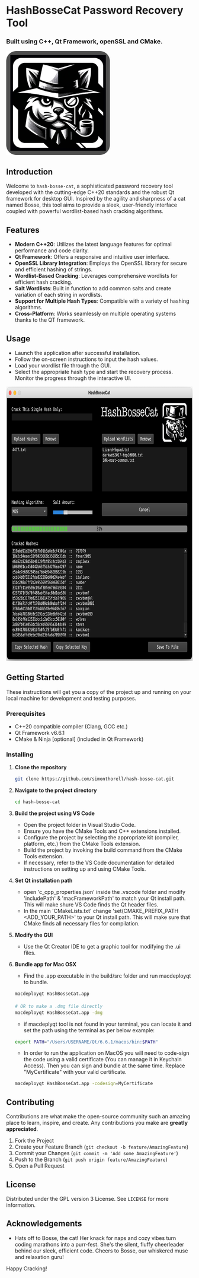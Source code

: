 # HashBosseCat Password Recovery Tool
### Built using C++, Qt Framework, openSSL and CMake.

<img src="resources/icons/favicon.png" width="280" height="280" alt="App Logo">

## Introduction
Welcome to `hash-bosse-cat`, a sophisticated password recovery tool developed with the cutting-edge C++20 standards and the robust Qt framework for desktop GUI. Inspired by the agility and sharpness of a cat named Bosse, this tool aims to provide a sleek, user-friendly interface coupled with powerful wordlist-based hash cracking algorithms.

## Features
- **Modern C++20**: Utilizes the latest language features for optimal performance and code clarity.
- **Qt Framework**: Offers a responsive and intuitive user interface.
- **OpenSSL Library Integration**: Employs the OpenSSL library for secure and efficient hashing of strings.
- **Wordlist-Based Cracking**: Leverages comprehensive wordlists for efficient hash cracking.
- **Salt Wordlists**: Built in function to add common salts and create variation of each string in wordlists.
- **Support for Multiple Hash Types**: Compatible with a variety of hashing algorithms.
- **Cross-Platform**: Works seamlessly on multiple operating systems thanks to the QT framework.

## Usage
- Launch the application after successful installation.
- Follow the on-screen instructions to input the hash values.
- Load your wordlist file through the GUI.
- Select the appropriate hash type and start the recovery process. Monitor the progress through the interactive UI.

<img src="resources/images/app.png" width="800" height="740" alt="App Logo">

## Getting Started
These instructions will get you a copy of the project up and running on your local machine for development and testing purposes.

### Prerequisites
- C++20 compatible compiler (Clang, GCC etc.)
- Qt Framework v6.6.1
- CMake & Ninja [optional] (included in Qt Framework)

### Installing
1. **Clone the repository**
    ```bash
    git clone https://github.com/simonthorell/hash-bosse-cat.git
    ```
2. **Navigate to the project directory**
    ```bash
    cd hash-bosse-cat
    ```
3. **Build the project using VS Code**
    - Open the project folder in Visual Studio Code.
    - Ensure you have the CMake Tools and C++ extensions installed.
    - Configure the project by selecting the appropriate kit (compiler, platform, etc.) from the CMake Tools extension.
    - Build the project by invoking the build command from the CMake Tools extension.
    - If necessary, refer to the VS Code documentation for detailed instructions on setting up and using CMake Tools.

4. **Set Qt installation path**
    - open 'c_cpp_properties.json' inside the .vscode folder and modify 'includePath' & 'macFrameworkPath' to match your Qt install path. This will make shure VS Code finds the Qt header files.
    - In the main 'CMakeLists.txt' change 'set(CMAKE_PREFIX_PATH <ADD_YOUR_PATH>' to your Qt install path. This will make sure that CMake finds all necessary files for compilation.

5. **Modify the GUI**
    - Use the Qt Creator IDE to get a graphic tool for modifying the .ui files.

6. **Bundle app for Mac OSX**
    - Find the .app executable in the build/src folder and run macdeployqt to bundle.
    ```bash
    macdeployqt HashBosseCat.app  
      
    # OR to make a .dmg file directly  
    macdeployqt HashBosseCat.app -dmg
    ```
    - if macdeplyqt tool is not found in your terminal, you can locate it and set the path using the terminal as per below example:
    ```bash
    export PATH="/Users/USERNAME/Qt/6.6.1/macos/bin:$PATH"
    ```
    - In order to run the application on MacOS you will need to code-sign the code using a valid certificate (You can manage it in Keychain Access). Then you can sign and bundle at the same time. Replace "MyCertificate" with your valid certificate.
    ```bash
    macdeployqt HashBosseCat.app -codesign=MyCertificate
    ```

## Contributing
Contributions are what make the open-source community such an amazing place to learn, inspire, and create. Any contributions you make are **greatly appreciated**.

1. Fork the Project
2. Create your Feature Branch (`git checkout -b feature/AmazingFeature`)
3. Commit your Changes (`git commit -m 'Add some AmazingFeature'`)
4. Push to the Branch (`git push origin feature/AmazingFeature`)
5. Open a Pull Request

## License
Distributed under the GPL version 3 License. See `LICENSE` for more information.  

## Acknowledgements
- Hats off to Bosse, the cat! Her knack for naps and cozy vibes turn coding marathons into a purr-fest. She's the silent, fluffy cheerleader behind our sleek, efficient code. Cheers to Bosse, our whiskered muse and relaxation guru!

Happy Cracking!